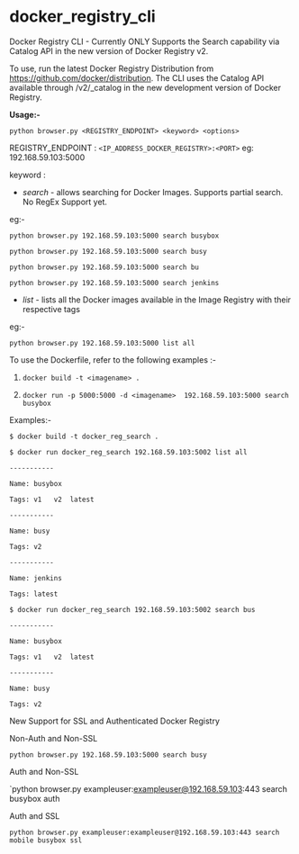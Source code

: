 # docker_registry_cli

Docker Registry CLI - Currently ONLY Supports the Search capability via Catalog API in the new version of Docker Registry v2. 

To use, run the latest Docker Registry Distribution from https://github.com/docker/distribution. The CLI uses the Catalog API available through /v2/_catalog in the new development version of Docker Registry.

**Usage:-**

`python browser.py <REGISTRY_ENDPOINT> <keyword> <options>`

REGISTRY_ENDPOINT : `<IP_ADDRESS_DOCKER_REGISTRY>:<PORT>` eg: 192.168.59.103:5000

keyword :

+ *search* - allows searching for Docker Images. Supports partial search. No RegEx Support yet. 

eg:-

`python browser.py 192.168.59.103:5000 search busybox`

`python browser.py 192.168.59.103:5000 search busy`

`python browser.py 192.168.59.103:5000 search bu`

`python browser.py 192.168.59.103:5000 search jenkins`


+ *list* - lists all the Docker images available in the Image Registry with their respective tags 

eg:- 

`python browser.py 192.168.59.103:5000 list all`


To use the Dockerfile, refer to the following examples :-

1. `docker build -t <imagename> .`

2. `docker run -p 5000:5000 -d <imagename>  192.168.59.103:5000 search busybox`

Examples:- 

`$ docker build -t docker_reg_search .`

`$ docker run docker_reg_search 192.168.59.103:5002 list all`

`-----------`

`Name: busybox`

`Tags: v1	v2	latest`

`-----------`

`Name: busy`

`Tags: v2`

`-----------`

`Name: jenkins`

`Tags: latest`


`$ docker run docker_reg_search 192.168.59.103:5002 search bus`

`-----------`

`Name: busybox`

`Tags: v1	v2	latest`

`-----------`

`Name: busy`

`Tags: v2`


New Support for SSL and Authenticated Docker Registry

Non-Auth and Non-SSL

`python browser.py 192.168.59.103:5000 search busy`

Auth and Non-SSL

`python browser.py exampleuser:exampleuser@192.168.59.103:443 search busybox auth

Auth and SSL

`python browser.py exampleuser:exampleuser@192.168.59.103:443 search mobile busybox ssl`

